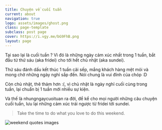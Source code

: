 ```yaml
---
title: Chuyện về cuối tuần
current: about
navigation: true
logo: assets/images/ghost.png
class: page-template
subclass: post page
cover: https://i.vgy.me/bG9FhB.png
layout: page
---
```


Tại sao lại là cuối tuần ? Vì đó là những ngày cảm xúc nhất trong 1 tuần, bắt đầu từ thứ sáu (aka fridei) cho tới hết chủ nhật (aka sundei).

Thứ sáu đánh dấu kết thúc 1 tuần cãi sếp, mắng khách hàng mệt mỏi và mong chờ những ngày nghỉ sắp đến. Nói chung là vui đỉnh của chóp :D

Còn chủ nhật, thê thảm hơn :(, vì chủ nhật là ngày nghỉ cuối cùng trong tuần, lại chuẩn bị 1 tuần mới nhiều sự kiện.

Và thế là nhungngaycuoituan ra đời, để kể cho mọi người những câu chuyện cuối tuần, lưu lại những cảm xúc trái ngược từ fridei tới sundei. 

> Take the time to do what you love to do this weekend.

![weekend quotes images](https://imgk.timesnownews.com/story/Weekend_iStock_1200.jpg?tr=w-600,h-450,fo-auto)